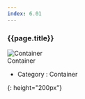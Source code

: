 ```yaml
---
index: 6.01
---
```

### {{page.title}}

![Container][Container-01]  
Container


- Category : Container

[Container-01]: {{site.baseurl}}/assets/components/Container-01.png
{: height="200px"}
